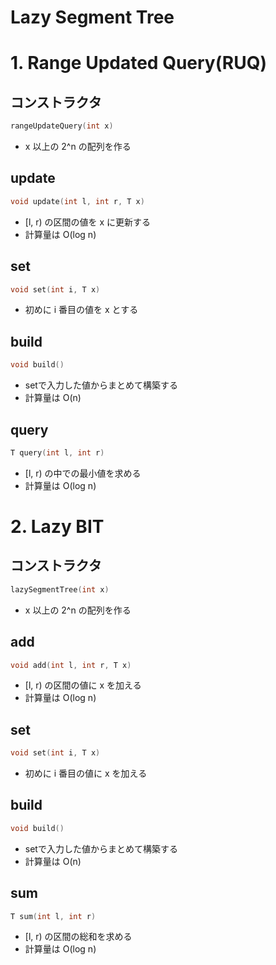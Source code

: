 # Lazy Segment Tree

# 1. Range Updated Query(RUQ)

## コンストラクタ
```cpp
rangeUpdateQuery(int x)
```
- x 以上の 2^n の配列を作る

## update
```cpp
void update(int l, int r, T x)
```
- [l, r) の区間の値を x に更新する
- 計算量は O(log n)

## set
```cpp
void set(int i, T x)
```
- 初めに i 番目の値を x とする

## build
```cpp
void build()
```
- setで入力した値からまとめて構築する
- 計算量は O(n)

## query
```cpp
T query(int l, int r)
```
- [l, r) の中での最小値を求める
- 計算量は O(log n)



# 2. Lazy BIT

## コンストラクタ
```cpp
lazySegmentTree(int x)
```
- x 以上の 2^n の配列を作る

## add
```cpp
void add(int l, int r, T x)
```
- [l, r) の区間の値に x を加える
- 計算量は O(log n)

## set
```cpp
void set(int i, T x)
```
- 初めに i 番目の値に x を加える

## build
```cpp
void build()
```
- setで入力した値からまとめて構築する
- 計算量は O(n)

## sum
```cpp
T sum(int l, int r)
```
- [l, r) の区間の総和を求める
- 計算量は O(log n)

